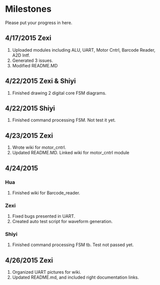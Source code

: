 # Milestones
Please put your progress in here.

## 4/17/2015 Zexi
1. Uploaded modules including ALU, UART, Motor Cntrl, Barcode Reader, A2D Intf.
2. Generated 3 issues.
3. Modified README.MD

## 4/22/2015 Zexi & Shiyi
1. Finished drawing 2 digital core FSM diagrams.

## 4/22/2015 Shiyi
1. Finished command processing FSM. Not test it yet.

## 4/23/2015 Zexi
1. Wrote wiki for motor_cntrl.
2. Updated README.MD. Linked wiki for motor_cntrl module

## 4/24/2015 
### Hua
1. Finished wiki for Barcode_reader.

### Zexi
1. Fixed bugs presented in UART.
2. Created auto test script for waveform generation.

### Shiyi
1. Finished command processing FSM tb. Test not passed yet.

## 4/26/2015 Zexi
1. Organized UART pictures for wiki.
2. Updated README.md, and included right documentation links.
